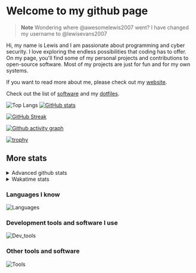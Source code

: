 # Welcome to my github page

> **Note**
> Wondering where @awesomelewis2007 went? I have changed my username to @lewisevans2007

Hi, my name is Lewis and I am passionate about programming and cyber security. I love exploring the endless possibilities that coding has to offer. On my page, you'll find some of my personal projects and contributions to open-source software. Most of my projects are just for fun and for my own systems.

If you want to read more about me, please check out my [website](https://lewisevans2007.github.io/).

Check out the list of [software](https://github.com/lewisevans2007/lewisevans2007/blob/master/software.md) and my [dotfiles](https://github.com/lewisevans2007/dotfiles).

![Top Langs](https://github-readme-stats.vercel.app/api/top-langs/?username=lewisevans2007&hide=html,css,jupyter%20notebook&langs_count=10&layout=donut&theme=transparent&exclude_repo=GPT-code-repository,Obsidian_vault,Apple-PowerManagement,Apple-Security,CMake,qemu,swift,tcpdump,xnu)
[![GitHub stats](https://github-readme-stats.vercel.app/api?username=lewisevans2007&show_icons=true&theme=transparent)](https://github.com/anuraghazra/github-readme-stats)

[![GitHub Streak](https://streak-stats.demolab.com?user=lewisevans2007&theme=transparent)](https://git.io/streak-stats)

[![Github activity graph](https://github-readme-activity-graph.vercel.app/graph?username=lewisevans2007&theme=github-compact&area=true)](https://github.com/ashutosh00710/github-readme-activity-graph)

[![trophy](https://github-profile-trophy.vercel.app/?username=lewisevans2007&theme=darkhub)](https://github.com/ryo-ma/github-profile-trophy)

## More stats
<details close>
<summary>Advanced github stats</summary>
<br>
  
![Metrics](https://raw.githubusercontent.com/lewisevans2007/lewisevans2007/master/github-metrics.svg)
  
</details>

<details close>
<summary>Wakatime stats</summary>
<br>

<!--START_SECTION:waka-->

```txt
C                  3 hrs 13 mins   ██████▒░░░░░░░░░░░░░░░░░░   24.89 %
HTML               1 hr 50 mins    ███▓░░░░░░░░░░░░░░░░░░░░░   14.17 %
Makefile           1 hr 8 mins     ██▒░░░░░░░░░░░░░░░░░░░░░░   08.82 %
Markdown           1 hr 1 min      ██░░░░░░░░░░░░░░░░░░░░░░░   07.93 %
Bash               1 hr 1 min      ██░░░░░░░░░░░░░░░░░░░░░░░   07.85 %
C++                41 mins         █▒░░░░░░░░░░░░░░░░░░░░░░░   05.31 %
Kconfig            41 mins         █▒░░░░░░░░░░░░░░░░░░░░░░░   05.30 %
Docker             38 mins         █▒░░░░░░░░░░░░░░░░░░░░░░░   05.01 %
Other              38 mins         █▒░░░░░░░░░░░░░░░░░░░░░░░   05.01 %
Objective-C        32 mins         █░░░░░░░░░░░░░░░░░░░░░░░░   04.18 %
Python             23 mins         ▓░░░░░░░░░░░░░░░░░░░░░░░░   03.05 %
Git Config         11 mins         ▒░░░░░░░░░░░░░░░░░░░░░░░░   01.49 %
YAML               10 mins         ▒░░░░░░░░░░░░░░░░░░░░░░░░   01.36 %
JSON               10 mins         ▒░░░░░░░░░░░░░░░░░░░░░░░░   01.30 %
Text               7 mins          ▒░░░░░░░░░░░░░░░░░░░░░░░░   00.98 %
```

<!--END_SECTION:waka-->
</details>

### Languages I know
![Languages](https://skillicons.dev/icons?i=python,cpp,cs,c,javascript,nodejs,dotnet,bash,css,html,rust)
### Development tools and software I use
![Dev_tools](https://skillicons.dev/icons?i=git,docker,github,googlecloud,vscode,visualstudio,raspberrypi,linux,powershell,replit)
### Other tools and software
![Tools](https://skillicons.dev/icons?i=blender,ps,pr,ai,xd,figma)
